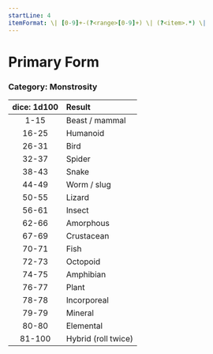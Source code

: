 ```yaml
---
startLine: 4
itemFormat: \| [0-9]+-(?<range>[0-9]+) \| (?<item>.*) \|
---
```

# Primary Form
### Category: Monstrosity

| dice: 1d100 | Result |
|:----:|:-------|
| 1-15 | Beast / mammal |
| 16-25 | Humanoid |
| 26-31 | Bird |
| 32-37 | Spider |
| 38-43 | Snake |
| 44-49 | Worm / slug |
| 50-55 | Lizard |
| 56-61 | Insect |
| 62-66 | Amorphous |
| 67-69 | Crustacean |
| 70-71 | Fish |
| 72-73 | Octopoid |
| 74-75 | Amphibian |
| 76-77 | Plant |
| 78-78 | Incorporeal |
| 79-79 | Mineral |
| 80-80 | Elemental |
| 81-100 | Hybrid (roll twice) |

